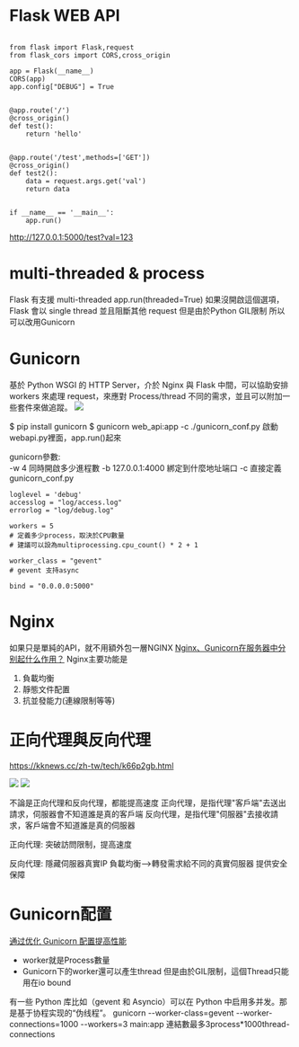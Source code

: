 # Flask WEB API

```python3 

from flask import Flask,request
from flask_cors import CORS,cross_origin

app = Flask(__name__)
CORS(app)
app.config["DEBUG"] = True


@app.route('/')
@cross_origin()
def test():
    return 'hello'


@app.route('/test',methods=['GET'])
@cross_origin()
def test2():
    data = request.args.get('val')
    return data
    
    
if __name__ == '__main__':
    app.run()

```

http://127.0.0.1:5000/test?val=123

# multi-threaded & process

Flask 有支援 multi-threaded
app.run(threaded=True)
如果沒開啟這個選項，Flask 會以 single thread 並且阻斷其他 request
但是由於Python GIL限制 所以可以改用Gunicorn


# Gunicorn
基於 Python WSGI 的 HTTP Server，介於 Nginx 與 Flask 中間，可以協助安排 workers 來處理 request，來應對 Process/thread 不同的需求，並且可以附加一些套件來做追蹤。
![](https://i.imgur.com/tcgxJ1b.png)


$ pip install gunicorn
$ gunicorn web_api:app -c ./gunicorn_conf.py
啟動webapi.py裡面，app.run()起來



gunicorn參數:  
-w 4 同時開啟多少進程數
-b 127.0.0.1:4000 綁定到什麼地址端口
-c 直接定義 gunicorn_conf.py
```
loglevel = 'debug'
accesslog = "log/access.log"
errorlog = "log/debug.log"

workers = 5    
# 定義多少process，取決於CPU數量
# 建議可以設為multiprocessing.cpu_count() * 2 + 1

worker_class = "gevent" 
# gevent 支持async

bind = "0.0.0.0:5000"
```
# Nginx

如果只是單純的API，就不用額外包一層NGINX
[Nginx、Gunicorn在服务器中分别起什么作用？](https://www.zhihu.com/question/38528616)
Nginx主要功能是
1. 負載均衡
2. 靜態文件配置
3. 抗並發能力(連線限制等等)

# 正向代理與反向代理

https://kknews.cc/zh-tw/tech/k66p2gb.html

![](https://i.imgur.com/iqN3dfN.png)
![](https://i.imgur.com/Lpr8Wco.png)

不論是正向代理和反向代理，都能提高速度
正向代理，是指代理"客戶端"去送出請求，伺服器會不知道誰是真的客戶端
反向代理，是指代理"伺服器"去接收請求，客戶端會不知道誰是真的伺服器

正向代理:
突破訪問限制，提高速度

反向代理:
隱藏伺服器真實IP
負載均衡-->轉發需求給不同的真實伺服器
提供安全保障


# Gunicorn配置

[通过优化 Gunicorn 配置提高性能](https://juejin.im/post/5ce8cab8e51d4577523f22f8)

- worker就是Process數量
- Gunicorn下的worker還可以產生thread
但是由於GIL限制，這個Thread只能用在io bound


有一些 Python 库比如（gevent 和 Asyncio）可以在 Python 中启用多并发。那是基于协程实现的“伪线程”。
gunicorn --worker-class=gevent --worker-connections=1000 --workers=3 main:app
連結數最多3process*1000thread-connections


